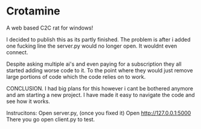 # Crotamine
A web based C2C rat for windows!


I decided to publish this as its partly finished. The problem is after i added one fucking line the server.py would no longer open.
It wouldnt even connect.

Despite asking multiple ai's and even paying for a subscription they all started adding worse code to it. 
To the point where they would just remove large portions of code which the code relies on to work.


CONCLUSION.
I had big plans for this however i cant be bothered anymore and am starting a new project.
I have made it easy to navigate the code and see how it works.

Instrucitons:
Open server.py, (once you fixed it)
Open http://127.0.0.1:5000
There you go open client.py to test.
